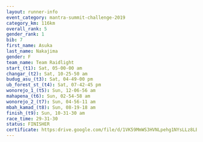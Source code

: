 ```yaml
---
layout: runner-info 
event_category: mantra-summit-challenge-2019 
category_km: 116km 
overall_rank: 5
gender_rank: 1
bib: 7
first_name: Asuka
last_name: Nakajima
gender: F
team_name: Team Raidlight
start_(t1): Sat, 05-00-00 am
changar_(t2): Sat, 10-25-50 am
budug_asu_(t3): Sat, 04-49-00 pm
ub_forest_st_(t4): Sat, 07-42-45 pm
wonorejo_1_(t5): Sun, 12-06-56 am
mahapena_(t6): Sun, 02-54-58 am
wonorejo_2_(t7): Sun, 04-56-11 am
mbah_kamad_(t8): Sun, 08-19-18 am
finish_(t9): Sun, 10-31-30 am
race_time: 29-31-30
status: FINISHER
certificate: https:drive.google.com/file/d/1VK59MmWS3HVNLpehg1NYsLLz8LBpsNNf/view?usp=sharing
---
```


